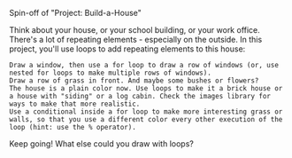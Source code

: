  
Spin-off of "Project: Build-a-House"

Think about your house, or your school building, or your work office. There's a lot of repeating elements - especially on the outside. In this project, you'll use loops to add repeating elements to this house:

    Draw a window, then use a for loop to draw a row of windows (or, use nested for loops to make multiple rows of windows).
    Draw a row of grass in front. And maybe some bushes or flowers?
    The house is a plain color now. Use loops to make it a brick house or a house with "siding" or a log cabin. Check the images library for ways to make that more realistic.
    Use a conditional inside a for loop to make more interesting grass or walls, so that you use a different color every other execution of the loop (hint: use the % operator).

Keep going! What else could you draw with loops?
